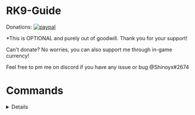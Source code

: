 # RK9-Guide

Donations:
[![paypal](https://www.paypalobjects.com/en_GB/SG/i/btn/btn_paynowCC_LG.gif)](https://www.paypal.com/cgi-bin/webscr?cmd=_s-xclick&hosted_button_id=JW3A7NS4W7BRY)

*This is OPTIONAL and purely out of goodwill. Thank you for your support!

Can't donate? No worries, you can also support me through in-game currency!

Feel free to pm me on discord if you have any issue or bug @Shinoyx#2674


# Commands 
<details>

Only usable in the RK9 Map. Using of commands outside map will return undefine command.
- !rk9 to toggle module (DEFAULT: ON)
- !party to toggle party notice (DEFAULT: SELF ONLY)
- !lastbosstoparty to toggle  IN OUT WAVE call outs (DEFAULT: OFF)
- !itemhelper to toggle item spawn on ground (DEFAULT: ON)
- !tank to toggle tank mode (Auto-enabled if you are LANCER or BRAWLER)
- !info to show all the above settings ON or OFF
- !help to show what commands are there in the RK9 guide module
- !debug FOR DEBUGGING PURPOSES
- !stream to enable streaming mode which will remove all item spawn as well as remove party notice pop ups

# Patch Notes
<details>

V1.00
- Created RK-9 Guide NORMAL MODE

V1.01 - 04
- Added RK-9 HARD MODE

V1.05
- Added more functionality checks to prevent errors

V1.06 - 08
- Fixed HARD MODE last boss call out <70% hp
- Fixed last boss multiple call outs
- Added S_QUEST_BALLOON Hook for HARD MODE
- Added Floor display (Flower) for safe zones

V1.09
- Added more codes to hardmode first boss pizza
- Fix hardmode last boss incorrect call outs
- Edit code to use Pinkie's command
- Deleted format.js due to usage of command
- Edit and shorten code length due to inefficient spawn item

V1.10
- Fixed normal mode first boss rocket jump call out
- Added last boss 97% call out
- Fixed hardmode last boss call outs on extrememode as well
- Added toggle function for item spawn
- Added function to call out only last boss in out wave mechs

V1.11
- Changed last boss to mini flowers with outline

V1.12
- Added item spawn for 2nd boss NM

V1.13
- Added item spawn for 2nd boss HM

V1.14
- Added estimated shield warning call out for last boss (NM & HM)
- Added streamer mode (YET TO TEST OUT)

V1.15
- Reformatted command message as chat box isn't HTML anymore
- Increased HM shield warning by 5 sec 
